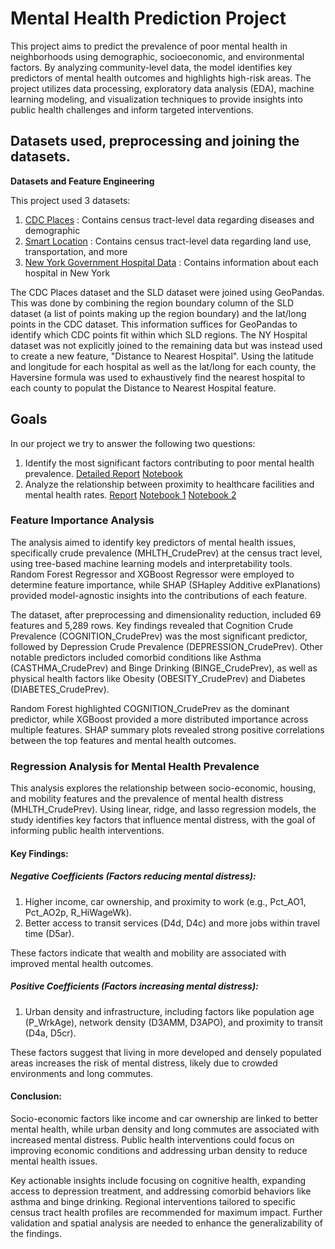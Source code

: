 # Mental Health Prediction Project

This project aims to predict the prevalence of poor mental health in neighborhoods using demographic, socioeconomic, and environmental factors. By analyzing community-level data, the model identifies key predictors of mental health outcomes and highlights high-risk areas. The project utilizes data processing, exploratory data analysis (EDA), machine learning modeling, and visualization techniques to provide insights into public health challenges and inform targeted interventions.

## Datasets used, preprocessing and joining the datasets.
**Datasets and Feature Engineering**

This project used 3 datasets:

1. [CDC Places](https://www.cdc.gov/places/about/index.html) : Contains census tract-level data regarding diseases and demographic 
2. [Smart Location](https://www.epa.gov/smartgrowth/smart-location-mapping#SLD) : Contains census tract-level data regarding land use, transportation, and more
3. [New York Government Hospital Data](https://www.epa.gov/smartgrowth/smart-location-mapping#SLD) : Contains information about each hospital in New York

The CDC Places dataset and the SLD dataset were joined using GeoPandas. This was done by combining the region boundary column of the SLD dataset (a list of points making up the region boundary) and the lat/long points in the CDC dataset. This information suffices for GeoPandas to identify which CDC points fit within which SLD regions. The NY Hospital dataset was not explicitly joined to the remaining data but was instead used to create a new feature, "Distance to Nearest Hospital". Using the latitude and longitude for each hospital as well as the lat/long for each county, the Haversine formula was used to exhaustively find the nearest hospital to each county to populat the Distance to Nearest Hospital feature. 


## Goals
In our project we try to answer the following two questions:
1. Identify the most significant factors contributing to poor mental health prevalence. [Detailed Report](Feature_Importance.md) [Notebook](notebooks/random_forest_xg_boost.ipynb)
2. Analyze the relationship between proximity to healthcare facilities and mental health rates. [Report](Regression_Analysis.md) [Notebook 1](notebooks/reg_SLD_data_on_mental_health.ipynb) [Notebook 2](notebooks/reg.ipynb)

### Feature Importance Analysis

The analysis aimed to identify key predictors of mental health issues, specifically crude prevalence (MHLTH_CrudePrev) at the census tract level, using tree-based machine learning models and interpretability tools. Random Forest Regressor and XGBoost Regressor were employed to determine feature importance, while SHAP (SHapley Additive exPlanations) provided model-agnostic insights into the contributions of each feature.

The dataset, after preprocessing and dimensionality reduction, included 69 features and 5,289 rows. Key findings revealed that Cognition Crude Prevalence (COGNITION_CrudePrev) was the most significant predictor, followed by Depression Crude Prevalence (DEPRESSION_CrudePrev). Other notable predictors included comorbid conditions like Asthma (CASTHMA_CrudePrev) and Binge Drinking (BINGE_CrudePrev), as well as physical health factors like Obesity (OBESITY_CrudePrev) and Diabetes (DIABETES_CrudePrev).

Random Forest highlighted COGNITION_CrudePrev as the dominant predictor, while XGBoost provided a more distributed importance across multiple features. SHAP summary plots revealed strong positive correlations between the top features and mental health outcomes.

### Regression Analysis for Mental Health Prevalence
This analysis explores the relationship between socio-economic, housing, and mobility features and the prevalence of mental health distress (MHLTH_CrudePrev). Using linear, ridge, and lasso regression models, the study identifies key factors that influence mental distress, with the goal of informing public health interventions.

#### Key Findings:
##### Negative Coefficients (Factors reducing mental distress):

1. Higher income, car ownership, and proximity to work (e.g., Pct_AO1, Pct_AO2p, R_HiWageWk).
2. Better access to transit services (D4d, D4c) and more jobs within travel time (D5ar).

These factors indicate that wealth and mobility are associated with improved mental health outcomes.

##### Positive Coefficients (Factors increasing mental distress):

1. Urban density and infrastructure, including factors like population age (P_WrkAge), network density (D3AMM, D3APO), and proximity to transit (D4a, D5cr).

These factors suggest that living in more developed and densely populated areas increases the risk of mental distress, likely due to crowded environments and long commutes.

#### Conclusion:
Socio-economic factors like income and car ownership are linked to better mental health, while urban density and long commutes are associated with increased mental distress. Public health interventions could focus on improving economic conditions and addressing urban density to reduce mental health issues.

Key actionable insights include focusing on cognitive health, expanding access to depression treatment, and addressing comorbid behaviors like asthma and binge drinking. Regional interventions tailored to specific census tract health profiles are recommended for maximum impact. Further validation and spatial analysis are needed to enhance the generalizability of the findings.


